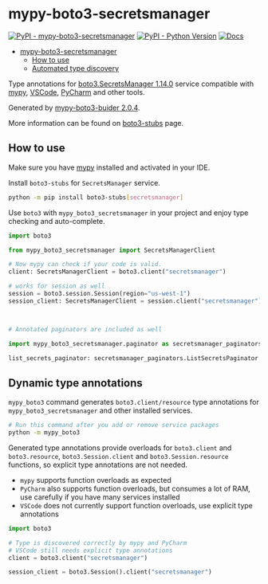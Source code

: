 # mypy-boto3-secretsmanager

[![PyPI - mypy-boto3-secretsmanager](https://img.shields.io/pypi/v/mypy-boto3-secretsmanager.svg?color=blue)](https://pypi.org/project/mypy-boto3-secretsmanager)
[![PyPI - Python Version](https://img.shields.io/pypi/pyversions/mypy-boto3-secretsmanager.svg?color=blue)](https://pypi.org/project/mypy-boto3-secretsmanager)
[![Docs](https://img.shields.io/readthedocs/mypy-boto3-builder.svg?color=blue)](https://mypy-boto3-builder.readthedocs.io/)

- [mypy-boto3-secretsmanager](#mypy-boto3-secretsmanager)
  - [How to use](#how-to-use)
  - [Automated type discovery](#automated-type-discovery)

Type annotations for
[boto3.SecretsManager 1.14.0](https://boto3.amazonaws.com/v1/documentation/api/1.14.0/reference/services/secretsmanager.html#SecretsManager) service
compatible with [mypy](https://github.com/python/mypy), [VSCode](https://code.visualstudio.com/),
[PyCharm](https://www.jetbrains.com/pycharm/) and other tools.

Generated by [mypy-boto3-buider 2.0.4](https://github.com/vemel/mypy_boto3_builder).

More information can be found on [boto3-stubs](https://pypi.org/project/boto3-stubs/) page.

## How to use

Make sure you have [mypy](https://github.com/python/mypy) installed and activated in your IDE.

Install `boto3-stubs` for `SecretsManager` service.

```bash
python -m pip install boto3-stubs[secretsmanager]
```

Use `boto3` with `mypy_boto3_secretsmanager` in your project and enjoy type checking and auto-complete.

```python
import boto3

from mypy_boto3_secretsmanager import SecretsManagerClient

# Now mypy can check if your code is valid.
client: SecretsManagerClient = boto3.client("secretsmanager")

# works for session as well
session = boto3.session.Session(region="us-west-1")
session_client: SecretsManagerClient = session.client("secretsmanager")



# Annotated paginators are included as well

import mypy_boto3_secretsmanager.paginator as secretsmanager_paginators

list_secrets_paginator: secretsmanager_paginators.ListSecretsPaginator = client.get_paginator("list_secrets")
```

## Dynamic type annotations

`mypy_boto3` command generates `boto3.client/resource` type annotations for
`mypy_boto3_secretsmanager` and other installed services.

```bash
# Run this command after you add or remove service packages
python -m mypy_boto3
```

Generated type annotations provide overloads for `boto3.client` and `boto3.resource`,
`boto3.Session.client` and `boto3.Session.resource` functions,
so explicit type annotations are not needed.

- `mypy` supports function overloads as expected
- `PyCharm` also supports function overloads, but consumes a lot of RAM, use carefully if you have many services installed
- `VSCode` does not currently support function overloads, use explicit type annotations

```python
import boto3

# Type is discovered correctly by mypy and PyCharm
# VSCode still needs explicit type annotations
client = boto3.client("secretsmanager")

session_client = boto3.Session().client("secretsmanager")
```
